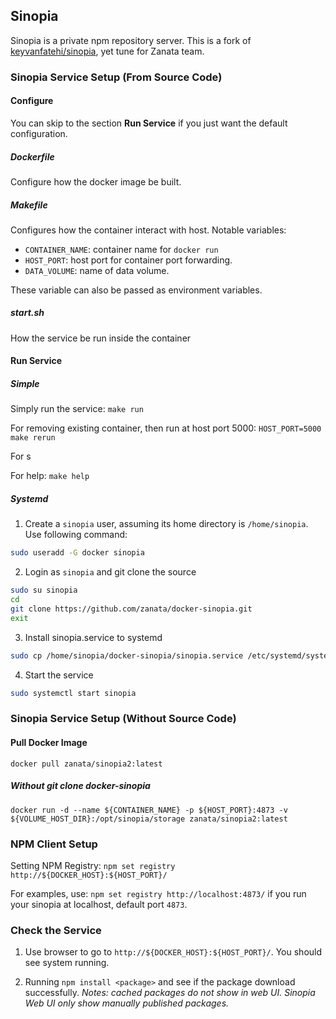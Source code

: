 ## Sinopia

Sinopia is a private npm repository server.
This is a fork of [keyvanfatehi/sinopia](https://github.com/keyvanfatehi/sinopia), yet tune for Zanata team.

### Sinopia Service Setup (From Source Code)
#### Configure
You can skip to the section **Run Service** if you just want the default configuration.

##### Dockerfile
Configure how the docker image be built.

##### Makefile
Configures how the container interact with host.
Notable variables:

* `CONTAINER_NAME`: container name for `docker run`
* `HOST_PORT`: host port for container port forwarding.
* `DATA_VOLUME`: name of data volume.

These variable can also be passed as environment variables.

##### start.sh
How the service be run inside the container

#### Run Service

##### Simple
Simply run the service:
`make run`

For removing existing container, then run at host port 5000:
`HOST_PORT=5000 make rerun`

For s

For help:
`make help`

##### Systemd
1. Create a `sinopia` user, assuming its home directory is `/home/sinopia`. Use following command:
```bash
sudo useradd -G docker sinopia
```

2. Login as `sinopia` and git clone the source
```bash
sudo su sinopia
cd 
git clone https://github.com/zanata/docker-sinopia.git
exit
```

3. Install sinopia.service to systemd
```bash
sudo cp /home/sinopia/docker-sinopia/sinopia.service /etc/systemd/system/multi-user.wants
```

4. Start the service
```bash
sudo systemctl start sinopia
```

### Sinopia Service Setup (Without Source Code)
#### Pull Docker Image
`docker pull zanata/sinopia2:latest`

##### Without git clone docker-sinopia
`docker run -d --name ${CONTAINER_NAME} -p ${HOST_PORT}:4873 -v ${VOLUME_HOST_DIR}:/opt/sinopia/storage zanata/sinopia2:latest`

### NPM Client Setup
Setting NPM Registry:
`npm set registry http://${DOCKER_HOST}:${HOST_PORT}/`

For examples, use:
`npm set registry http://localhost:4873/` 
if you run your sinopia at localhost, default port `4873`.

### Check the Service
1. Use browser to go to `http://${DOCKER_HOST}:${HOST_PORT}/`.
You should see system running.

2. Running `npm install <package>` and see if the package download successfully. *Notes: cached packages do not show in web UI. Sinopia Web UI only show manually published packages.*

